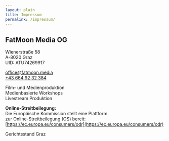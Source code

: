 ```yaml
---
layout: plain
title: Impressum
permalink: /impressum/
---
```


## FatMoon Media OG
Wienerstraße 58\
A-8020 Graz\
UID: ATU74269917

[office@fatmoon.media](mailto:office@fatmoon.media)\
[+43 664 92 32 384](tel:00436649232384)

Film- und Medienproduktion\
Medienbasierte Workshops\
Livestream Produktion

__Online-Streitbeilegung:__\
Die Europäische Kommission stellt eine Plattform\
zur Online-Streitbeilegung (OS) bereit:\
[https://ec.europa.eu/consumers/odr](https://ec.europa.eu/consumers/odr)


Gerichtsstand Graz

